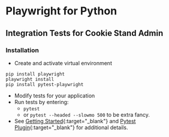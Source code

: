 # Playwright for Python

## Integration Tests for Cookie Stand Admin

### Installation

- Create and activate virtual environment

```console
pip install playwright
playwright install
pip install pytest-playwright
```

- Modify tests for your application
- Run tests by entering:
  - `pytest`
  - or `pytest --headed --slowmo 500` to be extra fancy.
- See [Getting Started](https://playwright.dev/python/docs/intro){:target="_blank"} and [Pytest Plugin](https://playwright.dev/python/docs/test-runners){:target="_blank"} for additional details.
